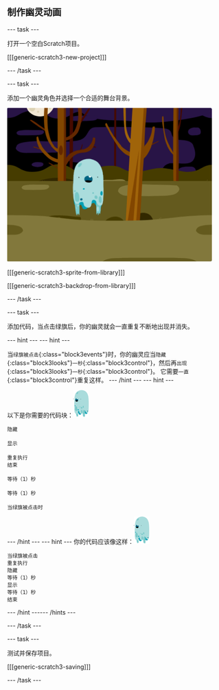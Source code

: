 ## 制作幽灵动画

--- task ---

打开一个空白Scratch项目。

[[[generic-scratch3-new-project]]]

--- /task ---

--- task ---

添加一个幽灵角色并选择一个合适的舞台背景。

![截图](images/ghost-ghost.png)

[[[generic-scratch3-sprite-from-library]]]

[[[generic-scratch3-backdrop-from-library]]]

--- /task ---

--- task ---

添加代码，当点击绿旗后，你的幽灵就会一直重复不断地出现并消失。

--- hint --- --- hint ---

当`绿旗被点击`{:class="block3events"}时，你的幽灵应当`隐藏`{:class="block3looks"}`一秒`{:class="block3control"}，然后再`出现`{:class="block3looks"}`一秒`{:class="block3control"}。 它需要`一直`{:class="block3control"}重复这样。
--- /hint ---
 --- hint ---

以下是你需要的代码块：![幽灵角色](images/ghost-sprite.png)

```blocks3
隐藏

显示

重复执行
结束

等待（1）秒

等待（1）秒

当绿旗被点击时
```

--- /hint --- --- hint --- 你的代码应该像这样：![幽灵角色](images/ghost-sprite.png)

```blocks3
当绿旗被点击
重复执行
隐藏
等待（1）秒
显示
等待（1）秒
结束
```

--- /hint ------ /hints ---

--- /task ---

--- task ---

测试并保存项目。

[[[generic-scratch3-saving]]]

--- /task ---